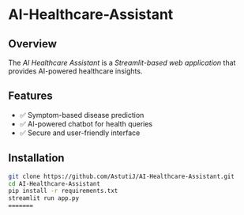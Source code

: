 # AI-Healthcare-Assistant

## Overview
The *AI Healthcare Assistant* is a *Streamlit-based web application* that provides AI-powered healthcare insights.

## Features
- ✅ Symptom-based disease prediction
- ✅ AI-powered chatbot for health queries
- ✅ Secure and user-friendly interface


## Installation
```bash
git clone https://github.com/AstutiJ/AI-Healthcare-Assistant.git
cd AI-Healthcare-Assistant
pip install -r requirements.txt
streamlit run app.py
=======

